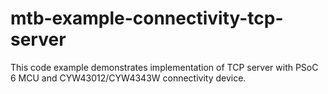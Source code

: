 # mtb-example-connectivity-tcp-server
 This code example demonstrates implementation of TCP server with PSoC 6 MCU and CYW43012/CYW4343W connectivity device.
